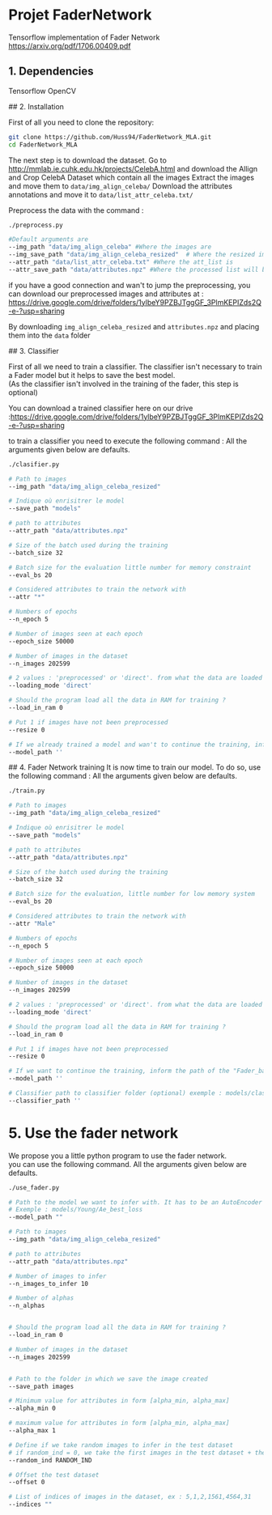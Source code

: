 # Projet FaderNetwork

Tensorflow implementation of Fader Network https://arxiv.org/pdf/1706.00409.pdf

## 1. Dependencies
Tensorflow
OpenCV

## 2. Installation

First of all you need to clone the repository:
```bash
git clone https://github.com/Huss94/FaderNetwork_MLA.git
cd FaderNetwork_MLA
```

The next step is to download the dataset. Go to http://mmlab.ie.cuhk.edu.hk/projects/CelebA.html and download the Allign and Crop CelebA Dataset which contain all the images
Extract the images and move them to `data/img_align_celeba/` 
Download the attributes annotations and move it to `data/list_attr_celeba.txt/` 

Preprocess the data with the command : 
```bash
./preprocess.py

#Default arguments are
--img_path "data/img_align_celeba" #Where the images are
--img_save_path "data/img_align_celeba_resized"  # Where the resized image will be saved
--attr_path "data/list_attr_celeba.txt" #Where the att_list is 
--attr_save_path "data/attributes.npz" #Where the processed list will be saved 
```

if you have a good connection and wan't to jump the preprocessing, you can download our preprocessed images and attributes at :
https://drive.google.com/drive/folders/1ylbeY9PZBJTggGF_3PlmKEPIZds2Q-e-?usp=sharing

By downloading `img_align_celeba_resized` and `attributes.npz` and placing them into the `data` folder


## 3. Classifier

First of all we need to train a classifier. The classifier isn't necessary to train a Fader model but it helps to save the best model.</br>
(As the classifier isn't involved in the training of the fader, this step is optional)

You can download a trained classifier here on our drive :https://drive.google.com/drive/folders/1ylbeY9PZBJTggGF_3PlmKEPIZds2Q-e-?usp=sharing

to train a classifier you need to execute the following command :
All the arguments given below are defaults.


```bash
./clasifier.py

# Path to images
--img_path "data/img_align_celeba_resized" 

# Indique où enrisitrer le model
--save_path "models"

# path to attributes
--attr_path "data/attributes.npz"

# Size of the batch used during the training
--batch_size 32

# Batch size for the evaluation little number for memory constraint
--eval_bs 20 

# Considered attributes to train the network with
--attr "*"

# Numbers of epochs
--n_epoch 5

# Number of images seen at each epoch
--epoch_size 50000

# Number of images in the dataset 
--n_images 202599

# 2 values : 'preprocessed' or 'direct'. from what the data are loaded npz file or direct data
--loading_mode 'direct'

# Should the program load all the data in RAM for training ?
--load_in_ram 0

# Put 1 if images have not been preprocessed
--resize 0

# If we already trained a model and wan't to continue the training, inform the path to the classifier model folder 
--model_path ''
```


## 4. Fader Network training
It is now time to train our model. To do so, use the following command :
All the arguments given below are defaults.

```bash
./train.py

# Path to images
--img_path "data/img_align_celeba_resized" 

# Indique où enrisitrer le model
--save_path "models"

# path to attributes
--attr_path "data/attributes.npz"

# Size of the batch used during the training
--batch_size 32

# Batch size for the evaluation, little number for low memory system
--eval_bs 20 

# Considered attributes to train the network with
--attr "Male"

# Numbers of epochs
--n_epoch 5

# Number of images seen at each epoch
--epoch_size 50000

# Number of images in the dataset 
--n_images 202599

# 2 values : 'preprocessed' or 'direct'. from what the data are loaded npz file or direct data
--loading_mode 'direct'

# Should the program load all the data in RAM for training ?
--load_in_ram 0

# Put 1 if images have not been preprocessed
--resize 0

# If we want to continue the training, inform the path of the "Fader_backup" folder
--model_path ''

# Classifier path to classifier folder (optional) exemple : models/classifier
--classifier_path ''
```

# 5. Use the fader network

We propose you a little python program to use the fader network.</br>
you can use the following command.
All the arguments given below are defaults.

```bash
./use_fader.py

# Path to the model we want to infer with. It has to be an AutoEncoder 
# Exemple : models/Young/Ae_best_loss
--model_path ""

# Path to images
--img_path "data/img_align_celeba_resized" 

# path to attributes
--attr_path "data/attributes.npz"

# Number of images to infer
--n_images_to_infer 10

# Number of alphas
--n_alphas


# Should the program load all the data in RAM for training ?
--load_in_ram 0

# Number of images in the dataset
--n_images 202599


# Path to the folder in which we save the image created
--save_path images

# Minimum value for attributes in form [alpha_min, alpha_max]
--alpha_min 0

# maximum value for attributes in form [alpha_min, alpha_max]
--alpha_max 1

# Define if we take random images to infer in the test dataset
# if random_ind = 0, we take the first images in the test dataset + the offset
--random_ind RANDOM_IND

# Offset the test dataset
--offset 0

# List of indices of images in the dataset, ex : 5,1,2,1561,4564,31
--indices ""

```
